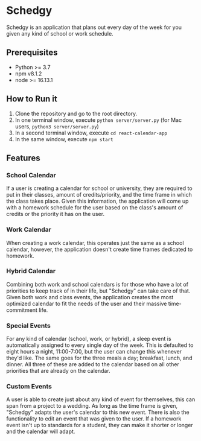 # Schedgy
Schedgy is an application that plans out every day of the week for you given any kind of school or work 
schedule.


## Prerequisites
- Python >= 3.7
- npm v8.1.2
- node >= 16.13.1

## How to Run it
1. Clone the repository and go to the root directory.
2. In one terminal window, execute `python server/server.py` (for Mac users, `python3 server/server.py`)
3. In a second terminal window, execute `cd react-calendar-app`
4. In the same window, execute `npm start`


## Features

### School Calendar
If a user is creating a calendar for school or university, they are required to put in their classes, 
amount of credits/priority, and the time frame in which the class takes place. Given this information, 
the application will come up with a homework schedule for the user based on the class's amount of credits 
or the priority it has on the user.

### Work Calendar
When creating a work calendar, this operates just the same as a school calendar, however, the application 
doesn't create time frames dedicated to homework.

### Hybrid Calendar
Combining both work and school calendars is for those who have a lot of priorities to keep track of in their 
life, but "Schedgy" can take care of that. Given both work and class events, the application creates the 
most optimized calendar to fit the needs of the user and their massive time-commitment life.

### Special Events
For any kind of calendar (school, work, or hybrid), a sleep event is automatically assigned to every single 
day of the week. This is defaulted to eight hours a night, 11:00-7:00, but the user can change this whenever 
they'd like. The same goes for the three meals a day; breakfast, lunch, and dinner. All three of these are added 
to the calendar based on all other priorities that are already on the calendar.

### Custom Events
A user is able to create just about any kind of event for themselves, this can span from a project to a wedding. 
As long as the time frame is given, "Schedgy" adapts the user's calendar to this new event. There is also the 
functionality to edit an event that was given to the user. If a homework event isn't up to standards for a student, 
they can make it shorter or longer and the calendar will adapt.
